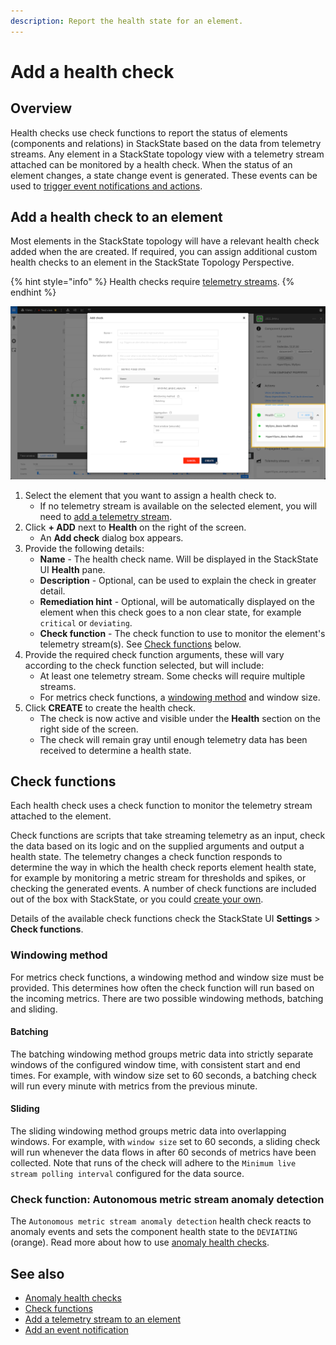 ```yaml
---
description: Report the health state for an element.
---
```


# Add a health check

## Overview

Health checks use check functions to report the status of elements \(components and relations\) in StackState based on the data from telemetry streams. Any element in a StackState topology view with a telemetry stream attached can be monitored by a health check. When the status of an element changes, a state change event is generated. These events can be used to [trigger event notifications and actions](send-event-notifications.md).

## Add a health check to an element

Most elements in the StackState topology will have a relevant health check added when the are created. If required, you can assign additional custom health checks to an element in the StackState Topology Perspective.

{% hint style="info" %}
Health checks require [telemetry streams](add-telemetry-to-element.md).
{% endhint %}

![Add a health check to an element](/.gitbook/assets/v42_add_health_check.png)

1. Select the element that you want to assign a health check to.
   * If no telemetry stream is available on the selected element, you will need to [add a telemetry stream](add-telemetry-to-element.md).
2. Click **+ ADD** next to **Health** on the right of the screen. 
   * An **Add check** dialog box appears.
3. Provide the following details:
   * **Name** - The health check name. Will be displayed in the StackState UI **Health** pane.
   * **Description** - Optional, can be used to explain the check in greater detail.
   * **Remediation hint** - Optional, will be automatically displayed on the element when this check goes to a non clear state, for example `critical` or `deviating`.
   * **Check function** - The check function to use to monitor the element's telemetry stream\(s\). See [Check functions](add-a-health-check.md#check-functions) below.
4. Provide the required check function arguments, these will vary according to the check function selected, but will include:
   * At least one telemetry stream. Some checks will require multiple streams. 
   * For metrics check functions, a [windowing method](add-a-health-check.md#windowing-method) and window size.
5. Click **CREATE** to create the health check. 
   * The check is now active and visible under the **Health** section on the right side of the screen. 
   * The check will remain gray until enough telemetry data has been received to determine a health state.

## Check functions

Each health check uses a check function to monitor the telemetry stream attached to the element.

Check functions are scripts that take streaming telemetry as an input, check the data based on its logic and on the supplied arguments and output a health state. The telemetry changes a check function responds to determine the way in which the health check reports element health state, for example by monitoring a metric stream for thresholds and spikes, or checking the generated events. A number of check functions are included out of the box with StackState, or you could [create your own](../../configure/telemetry/checks_and_streams.md#check-functions).

Details of the available check functions check the StackState UI **Settings** &gt; **Check functions**.

### Windowing method

For metrics check functions, a windowing method and window size must be provided. This determines how often the check function will run based on the incoming metrics. There are two possible windowing methods, batching and sliding.

#### Batching

The batching windowing method groups metric data into strictly separate windows of the configured window time, with consistent start and end times. For example, with window size set to 60 seconds, a batching check will run every minute with metrics from the previous minute.

#### Sliding

The sliding windowing method groups metric data into overlapping windows. For example, with `window size` set to 60 seconds, a sliding check will run whenever the data flows in after 60 seconds of metrics have been collected. Note that runs of the check will adhere to the `Minimum live stream polling interval` configured for the data source.

### Check function: Autonomous metric stream anomaly detection  

The `Autonomous metric stream anomaly detection` health check reacts to anomaly events and sets the component health state to the `DEVIATING` (orange). Read more about how to use [anomaly health checks](anomaly-health-checks.md).

## See also

* [Anomaly health checks](anomaly-health-checks.md)
* [Check functions](../../configure/telemetry/checks_and_streams.md#check-functions)
* [Add a telemetry stream to an element](add-telemetry-to-element.md)
* [Add an event notification](send-event-notifications.md)

